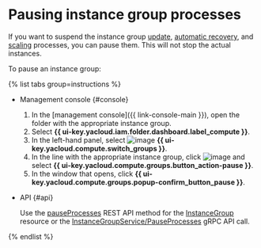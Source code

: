 # Pausing instance group processes

If you want to suspend the instance group [update](../../concepts/instance-groups/deploy/), [automatic recovery](../../concepts/instance-groups/autohealing.md), and [scaling](../../concepts/instance-groups/policies/scale-policy.md) processes, you can pause them. This will not stop the actual instances.

To pause an instance group:

{% list tabs group=instructions %}

- Management console {#console}

   1. In the [management console]({{ link-console-main }}), open the folder with the appropriate instance group.
   1. Select **{{ ui-key.yacloud.iam.folder.dashboard.label_compute }}**.
   1. In the left-hand panel, select ![image](../../../_assets/console-icons/layers-3-diagonal.svg) **{{ ui-key.yacloud.compute.switch_groups }}**.
   1. In the line with the appropriate instance group, click ![image](../../../_assets/console-icons/ellipsis.svg) and select **{{ ui-key.yacloud.compute.groups.button_action-pause }}**.
   1. In the window that opens, click **{{ ui-key.yacloud.compute.groups.popup-confirm_button_pause }}**.

- API {#api}

   Use the [pauseProcesses](../../api-ref/InstanceGroup/pauseProcesses.md) REST API method for the [InstanceGroup](../../api-ref/InstanceGroup/index.md) resource or the [InstanceGroupService/PauseProcesses](../../api-ref/grpc/instance_group_service.md#PauseProcesses) gRPC API call.

{% endlist %}